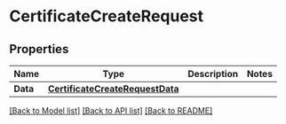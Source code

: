 # CertificateCreateRequest

## Properties

Name | Type | Description | Notes
------------ | ------------- | ------------- | -------------
**Data** | [**CertificateCreateRequestData**](CertificateCreateRequest_data.md) |  | 

[[Back to Model list]](../README.md#documentation-for-models) [[Back to API list]](../README.md#documentation-for-api-endpoints) [[Back to README]](../README.md)


